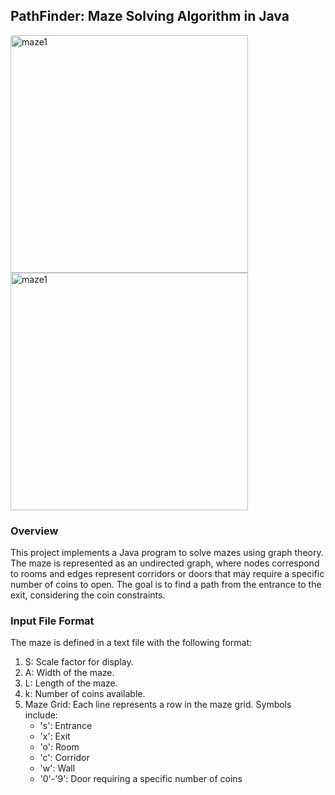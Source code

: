 ## PathFinder: Maze Solving Algorithm in Java

<img width="380" height = "380" alt="maze1" src="https://github.com/user-attachments/assets/4e2e4bbc-2f25-40b0-9f19-6130cb69bf47">
<img width="380" height = "380" alt="maze1" src="https://github.com/user-attachments/assets/6efec8e2-df5d-4eb7-b980-6aa9cb02205a">

### Overview

This project implements a Java program to solve mazes using graph theory. The maze is represented as an undirected graph, where nodes correspond to rooms and edges represent corridors or doors that may require a specific number of coins to open. The goal is to find a path from the entrance to the exit, considering the coin constraints.

### Input File Format
The maze is defined in a text file with the following format:

1. S: Scale factor for display.
2. A: Width of the maze.
3. L: Length of the maze.
4. k: Number of coins available.
5. Maze Grid: Each line represents a row in the maze grid. Symbols include:
    * 's': Entrance
    * 'x': Exit
    * 'o': Room
    * 'c': Corridor
    * 'w': Wall
    * '0'-'9': Door requiring a specific number of coins
